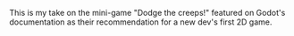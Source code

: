 This is my take on the mini-game "Dodge the creeps!" featured on Godot's documentation as their recommendation for a new dev's first 2D game.